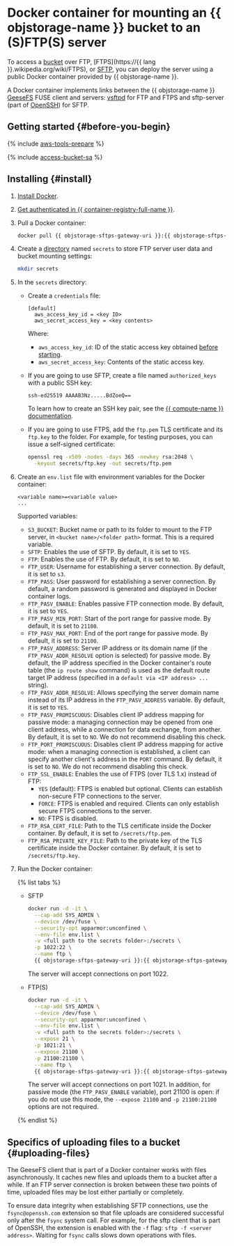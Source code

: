 # Docker container for mounting an {{ objstorage-name }} bucket to an (S)FTP(S) server

To access a [bucket](../concepts/bucket.md) over FTP, [FTPS](https://{{ lang }}.wikipedia.org/wiki/FTPS), or [SFTP](https://en.wikipedia.org/wiki/SSH_File_Transfer_Protocol), you can deploy the server using a public Docker container provided by {{ objstorage-name }}.

A Docker container implements links between the {{ objstorage-name }} [GeeseFS](geesefs.md) FUSE client and servers: [vsftpd](https://security.appspot.com/vsftpd.html) for FTP and FTPS and sftp-server (part of [OpenSSH](https://www.openssh.com/)) for SFTP.

## Getting started {#before-you-begin}

{% include [aws-tools-prepare](../../_includes/aws-tools/aws-tools-prepare.md) %}

{% include [access-bucket-sa](../../_includes/storage/access-bucket-sa.md) %}

## Installing {#install}

1. [Install Docker](https://docs.docker.com/get-docker/).
1. [Get authenticated in {{ container-registry-full-name }}](../../container-registry/operations/authentication.md).
1. Pull a Docker container:

   ```bash
   docker pull {{ objstorage-sftps-gateway-uri }}:{{ objstorage-sftps-gateway-version }}
   ```

1. Create a [directory](../concepts/object.md#folder) named `secrets` to store FTP server user data and bucket mounting settings:

   ```bash
   mkdir secrets
   ```

1. In the `secrets` directory:
   * Create a `credentials` file:

     ```text
     [default]
       aws_access_key_id = <key ID>
       aws_secret_access_key = <key contents>
     ```

     Where:
     * `aws_access_key_id`: ID of the static access key obtained [before starting](#before-you-begin).
     * `aws_secret_access_key`: Contents of the static access key.
   * If you are going to use SFTP, create a file named `authorized_keys` with a public SSH key:

      ```text
      ssh-ed25519 AAAAB3Nz.....BdZoeQ==
      ```

     
     To learn how to create an SSH key pair, see the [{{ compute-name }} documentation](../../compute/operations/vm-connect/ssh.md#creating-ssh-keys).


   * If you are going to use FTPS, add the `ftp.pem` TLS certificate and its `ftp.key` to the folder. For example, for testing purposes, you can issue a self-signed certificate:

      ```bash
      openssl req -x509 -nodes -days 365 -newkey rsa:2048 \
        -keyout secrets/ftp.key -out secrets/ftp.pem
      ```

1. Create an `env.list` file with environment variables for the Docker container:

   ```text
   <variable name>=<variable value>
   ...
   ```

   Supported variables:
   * `S3_BUCKET`: Bucket name or path to its folder to mount to the FTP server, in `<bucket name>/<folder path>` format. This is a required variable.
   * `SFTP`: Enables the use of SFTP. By default, it is set to `YES`.
   * `FTP`: Enables the use of FTP. By default, it is set to `NO`.
   * `FTP_USER`: Username for establishing a server connection. By default, it is set to `s3`.
   * `FTP_PASS`: User password for establishing a server connection. By default, a random password is generated and displayed in Docker container logs.
   * `FTP_PASV_ENABLE`: Enables passive FTP connection mode. By default, it is set to `YES`.
   * `FTP_PASV_MIN_PORT`: Start of the port range for passive mode. By default, it is set to `21100`.
   * `FTP_PASV_MAX_PORT`: End of the port range for passive mode. By default, it is set to `21100`.
   * `FTP_PASV_ADDRESS`: Server IP address or its domain name (if the `FTP_PASV_ADDR_RESOLVE` option is selected) for passive mode. By default, the IP address specified in the Docker container's route table (the `ip route show` command) is used as the default route target IP address (specified in a `default via <IP address> ...` string).
   * `FTP_PASV_ADDR_RESOLVE`: Allows specifying the server domain name instead of its IP address in the `FTP_PASV_ADDRESS` variable. By default, it is set to `YES`.
   * `FTP_PASV_PROMISCUOUS`: Disables client IP address mapping for passive mode: a managing connection may be opened from one client address, while a connection for data exchange, from another. By default, it is set to `NO`. We do not recommend disabling this check.
   * `FTP_PORT_PROMISCUOUS`: Disables client IP address mapping for active mode: when a managing connection is established, a client can specify another client's address in the `PORT` command. By default, it is set to `NO`. We do not recommend disabling this check.
   * `FTP_SSL_ENABLE`: Enables the use of FTPS (over TLS 1.x) instead of FTP:
      * `YES` (default): FTPS is enabled but optional. Clients can establish non-secure FTP connections to the server.
      * `FORCE`: FTPS is enabled and required. Clients can only establish secure FTPS connections to the server.
      * `NO`: FTPS is disabled.
   * `FTP_RSA_CERT_FILE`: Path to the TLS certificate inside the Docker container. By default, it is set to `/secrets/ftp.pem`.
   * `FTP_RSA_PRIVATE_KEY_FILE`: Path to the private key of the TLS certificate inside the Docker container. By default, it is set to `/secrets/ftp.key`.
1. Run the Docker container:

   {% list tabs %}

   - SFTP

      ```bash
      docker run -d -it \
        --cap-add SYS_ADMIN \
        --device /dev/fuse \
        --security-opt apparmor:unconfined \
        --env-file env.list \
        -v <full path to the secrets folder>:/secrets \
        -p 1022:22 \
        --name ftp \
        {{ objstorage-sftps-gateway-uri }}:{{ objstorage-sftps-gateway-version }}
      ```

      The server will accept connections on port 1022.

   - FTP(S)

      ```bash
      docker run -d -it \
        --cap-add SYS_ADMIN \
        --device /dev/fuse \
        --security-opt apparmor:unconfined \
        --env-file env.list \
        -v <full path to the secrets folder>:/secrets \
        --expose 21 \
        -p 1021:21 \
        --expose 21100 \
        -p 21100:21100 \
        --name ftp \
        {{ objstorage-sftps-gateway-uri }}:{{ objstorage-sftps-gateway-version }}
      ```

      The server will accept connections on port 1021. In addition, for passive mode (the `FTP_PASV_ENABLE` variable), port 21100 is open: if you do not use this mode, the `--expose 21100` and `-p 21100:21100` options are not required.

   {% endlist %}

## Specifics of uploading files to a bucket {#uploading-files}

The GeeseFS client that is part of a Docker container works with files asynchronously. It caches new files and uploads them to a bucket after a while. If an FTP server connection is broken between these two points of time, uploaded files may be lost either partially or completely.

To ensure data integrity when establishing SFTP connections, use the `fsync@openssh.com` extension so that file uploads are considered successful only after the `fsync` system call. For example, for the sftp client that is part of OpenSSH, the extension is enabled with the `-f` flag: `sftp -f <server address>`. Waiting for `fsync` calls slows down operations with files.